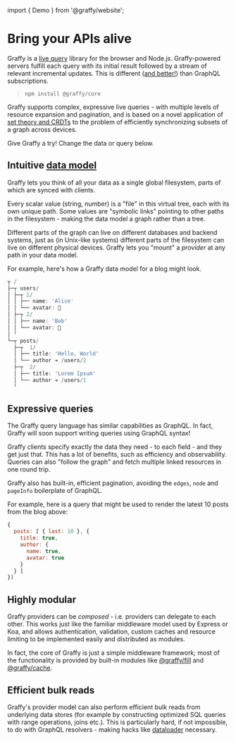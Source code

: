 import { Demo } from '@graffy/website';

# Bring your APIs a**live**

Graffy is a [live query](why/02-Live-Queries) library for the browser and Node.js. Graffy-powered servers fulfill each query with its initial result followed by a stream of relevant incremental updates. This is different ([and better!](why/03-vs-GraphQL)) than GraphQL subscriptions.

> `npm install @graffy/core`

Graffy supports complex, expressive live queries - with multiple levels of resource expansion and pagination, and is based on a novel application of [set theory and CRDTs](advanced/01-Theory) to the problem of efficiently synchronizing subsets of a graph across devices.

Give Graffy a try! Change the data or query below.

<Demo />

## Intuitive [data model](learn/01-Data-Model)

Graffy lets you think of all your data as a single global filesystem, parts of which are synced with clients.

Every scalar value (string, number) is a "file" in this virtual tree, each with its own unique path. Some values are "symbolic links" pointing to other paths in the filesystem - making the data model a graph rather than a tree.

Different parts of the graph can live on different databases and backend systems, just as (in Unix-like systems) different parts of the filesystem can live on different physical devices. Graffy lets you "mount" a _provider_ at any path in your data model.

For example, here's how a Graffy data model for a blog might look.

```js
┬ /
├─┬ users/
│ ├─┬ 1/
│ │ ├── name: 'Alice'
│ │ └── avatar: 👧
│ ├─┬ 2/
│ │ ├── name: 'Bob'
│ │ └── avatar: 👨
│ ╵
└─┬ posts/
  ├─┬  1/
  │ ├── title: 'Hello, World'
  │ └── author ➔ /users/2
  ├─┬  2/
  │ ├── title: 'Lorem Ipsum'
  │ └── author ➔ /users/1
  ╵
```

## Expressive queries

The Graffy query language has similar capabilities as GraphQL. In fact, Graffy will soon support writing queries using GraphQL syntax!

Graffy clients specify exactly the data they need - to each field - and they get just that. This has a lot of benefits, such as efficiency and observability. Queries can also "follow the graph" and fetch multiple linked resources in one round trip.

Graffy also has built-in, efficient pagination, avoiding the `edges`, `node` and `pageInfo` boilerplate of GraphQL.

For example, here is a query that might be used to render the latest 10 posts from the blog above:

```js
{
  posts: [ { last: 10 }, {
    title: true,
    author: {
      name: true,
      avatar: true
    }
  } ]
})
```

## Highly modular

Graffy providers can be _composed_ - i.e. providers can delegate to each other. This works just like the familiar middleware model used by Express or Koa, and allows authentication, validation, custom caches and resource limiting to be implemented easily and distributed as modules.

In fact, the core of Graffy is just a simple middleware framework; most of the functionality is provided by built-in modules like [@graffy/fill](https://www.npmjs.com/package/@graffy/fill) and [@graffy/cache](https://www.npmjs.com/package/@graffy/cache).

## Efficient bulk reads

Graffy's provider model can also perform efficient bulk reads from underlying data stores (for example by constructing optimized SQL queries with range operations, joins etc.). This is particularly hard, if not impossible, to do with GraphQL resolvers - making hacks like [dataloader](https://github.com/graphql/dataloader) necessary.
